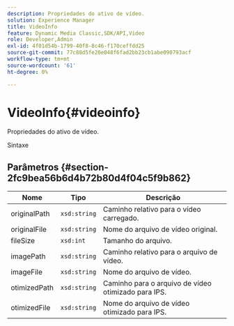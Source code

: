 ```yaml
---
description: Propriedades do ativo de vídeo.
solution: Experience Manager
title: VideoInfo
feature: Dynamic Media Classic,SDK/API,Video
role: Developer,Admin
exl-id: 4f01d54b-1799-40f8-8c46-f170ceffdd25
source-git-commit: 77c88d5fe20e048f6fad2bb23cb1abe090793acf
workflow-type: tm+mt
source-wordcount: '61'
ht-degree: 0%

---
```


# VideoInfo{#videoinfo}

Propriedades do ativo de vídeo.

Sintaxe

## Parâmetros {#section-2fc9bea56b6d4b72b80d4f04c5f9b862}

| Nome | Tipo | Descrição |
|---|---|---|
| originalPath | `xsd:string` | Caminho relativo para o vídeo carregado. |
| originalFile | `xsd:string` | Nome do arquivo de vídeo original. |
| fileSize | `xsd:int` | Tamanho do arquivo. |
| imagePath | `xsd:string` | Caminho relativo para o arquivo de vídeo. |
| imageFile | `xsd:string` | Nome do arquivo de vídeo. |
| otimizedPath | `xsd:string` | Caminho para o arquivo de vídeo otimizado para IPS. |
| otimizedFile | `xsd:string` | Nome do arquivo de vídeo otimizado para IPS. |
